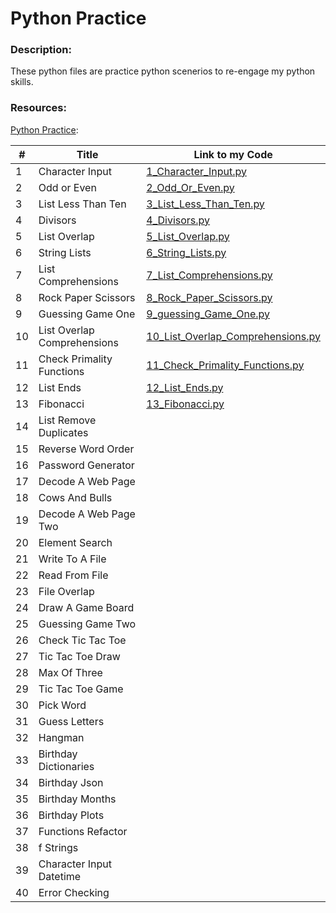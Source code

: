# Python Practice

### Description:

These python files are practice python scenerios to re-engage my python skills.

### Resources:

[Python Practice](https.//www.practicepython.org):

| #  | Title                       | Link to my Code                                                                   |
|----|-----------------------------|-----------------------------------------------------------------------------------|
| 1  | Character Input             | [1_Character_Input.py](/Exercises/1_Character_Input.py)                           |
| 2  | Odd or Even                 | [2_Odd_Or_Even.py](/Exercises/2_Odd_Or_Even.py)                                   | 
| 3  | List Less Than Ten          | [3_List_Less_Than_Ten.py](/Exercises/3_List_Less_Than_Ten.py)                     |
| 4  | Divisors                    | [4_Divisors.py](/Exercises/4_Divisors.py)                                         |
| 5  | List Overlap                | [5_List_Overlap.py](/Exercises/5_List_Overlap.py)                                 |
| 6  | String Lists                | [6_String_Lists.py](/Exercises/6_String_Lists.py)                                 |
| 7  | List Comprehensions         | [7_List_Comprehensions.py](/Exercises/7_List_Comprehensions.py)                   |
| 8  | Rock Paper Scissors         | [8_Rock_Paper_Scissors.py](/Exercises/8_Rock_Paper_Scissors.py)                   |
| 9  | Guessing Game One           | [9_guessing_Game_One.py](/Exercises/9_guessing_Game_One.py)                       |
| 10 | List Overlap Comprehensions | [10_List_Overlap_Comprehensions.py](/Exercises/10_List_Overlap_Comprehensions.py) |
| 11 | Check Primality Functions   | [11_Check_Primality_Functions.py](/Exercises/11_Check_Primality_Functions.py)     |         
| 12 | List Ends                   | [12_List_Ends.py](/Exercises/12_List_Ends.py)                                     |
| 13 | Fibonacci                   | [13_Fibonacci.py](/Exercises/13_Fibonacci.py)                                     |
| 14 | List Remove Duplicates      |                                                                                   |
| 15 | Reverse Word Order          |                                                                                   |
| 16 | Password Generator          |                                                                                   |
| 17 | Decode A Web Page           |                                                                                   |
| 18 | Cows And Bulls              |                                                                                   |
| 19 | Decode A Web Page Two       |                                                                                   |
| 20 | Element Search              |                                                                                   |
| 21 | Write To A File             |                                                                                   |
| 22 | Read From File              |                                                                                   |
| 23 | File Overlap                |                                                                                   |
| 24 | Draw A Game Board           |                                                                                   |
| 25 | Guessing Game Two           |                                                                                   |
| 26 | Check Tic Tac Toe           |                                                                                   |
| 27 | Tic Tac Toe Draw            |                                                                                   |
| 28 | Max Of Three                |                                                                                   |
| 29 | Tic Tac Toe Game            |                                                                                   |
| 30 | Pick Word                   |                                                                                   |
| 31 | Guess Letters               |                                                                                   |
| 32 | Hangman                     |                                                                                   |
| 33 | Birthday Dictionaries       |                                                                                   |
| 34 | Birthday Json               |                                                                                   |
| 35 | Birthday Months             |                                                                                   |
| 36 | Birthday Plots              |                                                                                   |
| 37 | Functions Refactor          |                                                                                   |
| 38 | f Strings                   |                                                                                   |
| 39 | Character Input Datetime    |                                                                                   |
| 40 | Error Checking              |                                                                                   |